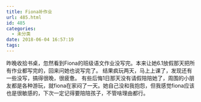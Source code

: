 ```yaml
---
title: Fiona补作业
url: 485.html
id: 485
categories:
  - 未分类
date: 2018-06-04 16:57:19
tags:
---
```


昨晚收拾书桌，忽然看到Fiona的班级语文作业没写完。本来让她6.1放假那天把所有作业都写完的，回来问她也说写完了。 结果疯玩两天，马上上课了，发现还有一些没写，搞得很晚，很疲惫。 有些后悔1日那天没有请假陪陪她了，周围的小朋友都是各种游玩，就fiona在家闷了一天。她自己没和我抱怨，但我感觉fiona应该也是很敏感的，下次一定记得要陪陪孩子，不管啥理由都行。